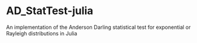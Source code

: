 AD_StatTest-julia
=================

An implementation of the Anderson Darling statistical test for exponential or Rayleigh distributions in Julia
